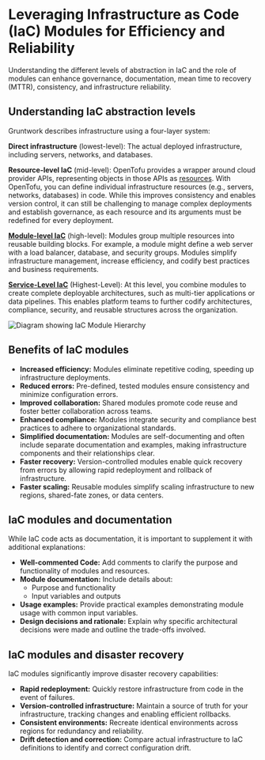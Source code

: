 # Leveraging Infrastructure as Code (IaC) Modules for Efficiency and Reliability
Understanding the different levels of abstraction in IaC and the role of modules can enhance governance, documentation, mean time to recovery (MTTR), consistency, and infrastructure reliability.

## Understanding IaC abstraction levels
Gruntwork describes infrastructure using a four-layer system:

**Direct infrastructure** (lowest-level): The actual deployed infrastructure, including servers, networks, and databases.

**Resource-level IaC** (mid-level): OpenTofu provides a wrapper around cloud provider APIs, representing objects in those APIs as [resources](https://opentofu.org/docs/language/resources/). With OpenTofu, you can define individual infrastructure resources (e.g., servers, networks, databases) in code. While this improves consistency and enables version control, it can still be challenging to manage complex deployments and establish governance, as each resource and its arguments must be redefined for every deployment.

[**Module-level IaC**](/2.0/docs/library/concepts/modules) (high-level):  Modules group multiple resources into reusable building blocks. For example, a module might define a web server with a load balancer, database, and security groups. Modules simplify infrastructure management, increase efficiency, and codify best practices and business requirements.

[**Service-Level IaC**](/2.0/docs/library/concepts/service-modules) (Highest-Level):  At this level, you combine modules to create complete deployable architectures, such as multi-tier applications or data pipelines. This enables platform teams to further codify architectures, compliance, security, and reusable structures across the organization.

<img alt="Diagram showing IaC Module Hierarchy" className="img_node_modules-@docusaurus-theme-classic-lib-theme-MDXComponents-Img-styles-module medium-zoom-image" src="/img/iac/module_types.svg" />

## Benefits of IaC modules
* **Increased efficiency:** Modules eliminate repetitive coding, speeding up infrastructure deployments.
* **Reduced errors:** Pre-defined, tested modules ensure consistency and minimize configuration errors.
* **Improved collaboration:** Shared modules promote code reuse and foster better collaboration across teams.
* **Enhanced compliance:** Modules integrate security and compliance best practices to adhere to organizational standards.
* **Simplified documentation:** Modules are self-documenting and often include separate documentation and examples, making infrastructure components and their relationships clear.
* **Faster recovery:** Version-controlled modules enable quick recovery from errors by allowing rapid redeployment and rollback of infrastructure.
* **Faster scaling:** Reusable modules simplify scaling infrastructure to new regions, shared-fate zones, or data centers.

## IaC modules and documentation
While IaC code acts as documentation, it is important to supplement it with additional explanations:

* **Well-commented Code:** Add comments to clarify the purpose and functionality of modules and resources.
* **Module documentation:** Include details about:
  * Purpose and functionality
  * Input variables and outputs
* **Usage examples:** Provide practical examples demonstrating module usage with common input variables.
* **Design decisions and rationale:** Explain why specific architectural decisions were made and outline the trade-offs involved.

## IaC modules and disaster recovery

IaC modules significantly improve disaster recovery capabilities:

* **Rapid redeployment:** Quickly restore infrastructure from code in the event of failures.
* **Version-controlled infrastructure:** Maintain a source of truth for your infrastructure, tracking changes and enabling efficient rollbacks.
* **Consistent environments:** Recreate identical environments across regions for redundancy and reliability.
* **Drift detection and correction:** Compare actual infrastructure to IaC definitions to identify and correct configuration drift.
